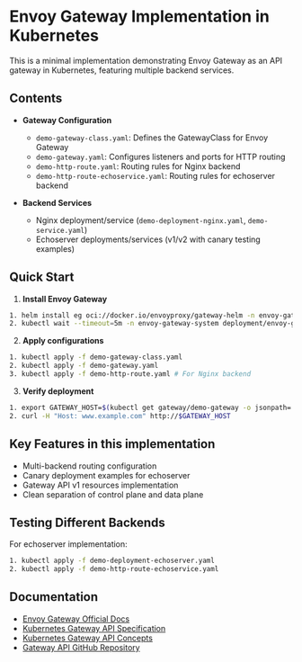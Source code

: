 # Envoy Gateway Implementation in Kubernetes

This is a minimal implementation demonstrating Envoy Gateway as an API gateway in Kubernetes, featuring multiple backend services.

## Contents

- **Gateway Configuration**
  - `demo-gateway-class.yaml`: Defines the GatewayClass for Envoy Gateway
  - `demo-gateway.yaml`: Configures listeners and ports for HTTP routing
  - `demo-http-route.yaml`: Routing rules for Nginx backend
  - `demo-http-route-echoservice.yaml`: Routing rules for echoserver backend

- **Backend Services**
  - Nginx deployment/service (`demo-deployment-nginx.yaml`, `demo-service.yaml`)
  - Echoserver deployments/services (v1/v2 with canary testing examples)

## Quick Start

1. **Install Envoy Gateway**
   
```bash
1. helm install eg oci://docker.io/envoyproxy/gateway-helm -n envoy-gateway-system --create-namespace
2. kubectl wait --timeout=5m -n envoy-gateway-system deployment/envoy-gateway --for=condition=Available
```

2. **Apply configurations**
```bash
1. kubectl apply -f demo-gateway-class.yaml
2. kubectl apply -f demo-gateway.yaml
3. kubectl apply -f demo-http-route.yaml # For Nginx backend
```

3. **Verify deployment**
```bash
1. export GATEWAY_HOST=$(kubectl get gateway/demo-gateway -o jsonpath='{.status.addresses.value}')
2. curl -H "Host: www.example.com" http://$GATEWAY_HOST
```

## Key Features in this implementation

- Multi-backend routing configuration
- Canary deployment examples for echoserver
- Gateway API v1 resources implementation
- Clean separation of control plane and data plane

## Testing Different Backends

For echoserver implementation:
```bash
1. kubectl apply -f demo-deployment-echoserver.yaml
2. kubectl apply -f demo-http-route-echoservice.yaml
```

## Documentation

- [Envoy Gateway Official Docs](https://gateway.envoyproxy.io/docs/)
- [Kubernetes Gateway API Specification](https://gateway-api.sigs.k8s.io)
- [Kubernetes Gateway API Concepts](https://kubernetes.io/docs/concepts/services-networking/gateway/)
- [Gateway API GitHub Repository](https://github.com/kubernetes-sigs/gateway-api)



